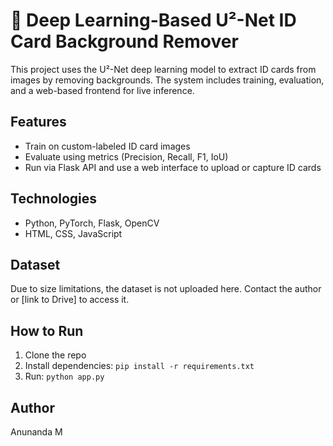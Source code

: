 # 🧠 Deep Learning-Based U²-Net ID Card Background Remover

This project uses the U²-Net deep learning model to extract ID cards from images by removing backgrounds. The system includes training, evaluation, and a web-based frontend for live inference.

## Features
- Train on custom-labeled ID card images
- Evaluate using metrics (Precision, Recall, F1, IoU)
- Run via Flask API and use a web interface to upload or capture ID cards

## Technologies
- Python, PyTorch, Flask, OpenCV
- HTML, CSS, JavaScript

## Dataset
Due to size limitations, the dataset is not uploaded here. Contact the author or [link to Drive] to access it.

## How to Run
1. Clone the repo
2. Install dependencies: `pip install -r requirements.txt`
3. Run: `python app.py`

## Author
Anunanda M
